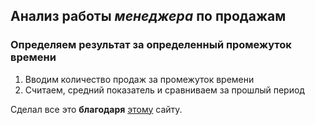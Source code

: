 ## Анализ работы *менеджера* по продажам

### Определяем результат за определенный промежуток времени

1. Вводим количество продаж за промежуток времени
2. Считаем, средний показатель и сравниваем за прошлый период



Сделал все это **благодаря** [этому](https://netology.ru/) сайту.
